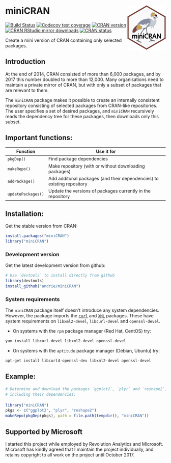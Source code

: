 
<!-- README.md is generated from README.Rmd. Please edit that file -->

# miniCRAN <img src='man/figures/miniCRAN-logo.png' align="right" height="139" />

<!-- badges: start -->

[![Build
Status](https://travis-ci.org/andrie/miniCRAN.svg?branch=master)](https://travis-ci.org/andrie/miniCRAN)
[![Codecov test
coverage](https://codecov.io/gh/andrie/miniCRAN/branch/master/graph/badge.svg)](https://codecov.io/gh/andrie/miniCRAN?branch=master)
[![CRAN
version](http://www.r-pkg.org/badges/version/miniCRAN)](http://www.r-pkg.org/pkg/miniCRAN)
[![CRAN RStudio mirror
downloads](http://cranlogs.r-pkg.org/badges/miniCRAN)](http://www.r-pkg.org/pkg/miniCRAN)
[![CRAN
status](https://www.r-pkg.org/badges/version/miniCRAN)](https://cran.r-project.org/package=miniCRAN)
<!-- badges: end -->

Create a mini version of CRAN containing only selected packages.

## Introduction

At the end of 2014, CRAN consisted of more than 6,000 packages, and by
2017 this number doubled to more than 12,000. Many organisations need to
maintain a private mirror of CRAN, but with only a subset of packages
that are relevant to them.

The `miniCRAN` package makes it possible to create an internally
consistent repository consisting of selected packages from CRAN-like
repositories. The user specifies a set of desired packages, and
`miniCRAN` recursively reads the dependency tree for these packages,
then downloads only this subset.

## Important functions:

| Function           | Use it for                                                             |
| ------------------ | ---------------------------------------------------------------------- |
| `pkgDep()`         | Find package dependencies                                              |
| `makeRepo()`       | Make repository (with or without downloading packages)                 |
| `addPackage()`     | Add additonal packages (and their dependencies) to existing repository |
| `updatePackages()` | Update the versions of packages currently in the repository            |

## Installation:

Get the stable version from CRAN:

``` r
install.packages("miniCRAN")
library("miniCRAN")
```

### Development version

Get the latest development version from github:

``` r
# Use `devtools` to install directly from github
library(devtools)
install_github("andrie/miniCRAN")
```

### System requirements

The `miniCRAN` package itself doesn’t introduce any system dependencies.
However, the package imports the
[`curl`](https://cran.r-project.org/package=curl) and
[`XML`](https://cran.r-project.org/package=XML) packages. These have
system requirements on `libxml2-devel`, `libcurl-devel` and
`openssl-devel`.

  - On systems with the `rpm` package manager (Red Hat, CentOS) try:

<!-- end list -->

``` bash
yum install libcurl-devel libxml2-devel openssl-devel
```

  - On systems with the `aptitude` package manager (Debian, Ubuntu) try:

<!-- end list -->

``` bash
apt-get install libcurl4-openssl-dev libxml2-devel openssl-devel
```

## Example:

``` r
# Determine and download the packages `ggplot2`, `plyr` and `reshape2`, 
# including their dependencies:

library("miniCRAN")
pkgs <- c("ggplot2", "plyr", "reshape2")
makeRepo(pkgDep(pkgs), path = file.path(tempdir(), "miniCRAN"))
```

## Supported by Microsoft

I started this project while employed by Revolution Analytics and
Microsoft. Microsoft has kindly agreed that I maintain the project
individually, and retains copyright to all work on the project until
October 2017.
